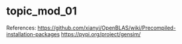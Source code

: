 # topic_mod_01


References:
https://github.com/xianyi/OpenBLAS/wiki/Precompiled-installation-packages
https://pypi.org/project/gensim/

